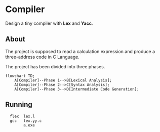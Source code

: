 # Compiler
Design a tiny compiler with **Lex** and **Yacc**.

## About
The project is supposed to read a calculation expression and produce a three-address code in C Language.

The project has been divided into three phases.
```mermaid
flowchart TD;
    A[Compiler]--Phase 1-->B[Lexical Analysis];
    A[Compiler]--Phase 2-->C[Syntax Analysis];
    A[Compiler]--Phase 3-->D[Intermediate Code Generation];
```

## Running
```
  flex  lex.l
  gcc   lex.yy.c
        a.exe
```        

